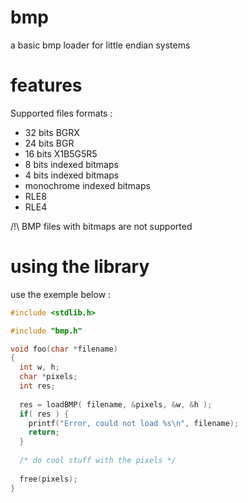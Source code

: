 # bmp
a basic bmp loader for little endian systems

# features
Supported files formats : 
 - 32 bits BGRX
 - 24 bits BGR
 - 16 bits X1B5G5R5
 - 8 bits indexed bitmaps
 - 4 bits indexed bitmaps
 - monochrome indexed bitmaps
 - RLE8
 - RLE4
 
/!\  BMP files with bitmaps are not supported
 
 # using the library
 
 use the exemple below :
 
 ```c
 #include <stdlib.h>
 
 #include "bmp.h"
 
 void foo(char *filename)
 {
   int w, h;
   char *pixels;
   int res;
   
   res = loadBMP( filename, &pixels, &w, &h );
   if( res ) {
     printf("Error, could not load %s\n", filename);
     return;
   }
   
   /* do cool stuff with the pixels */
   
   free(pixels);
 }
 ```
